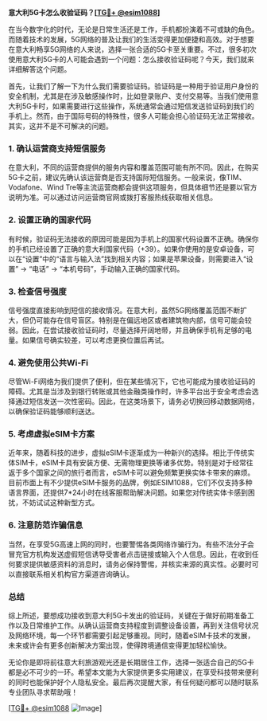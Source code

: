 **意大利5G卡怎么收验证码？[[TG💪+ @esim1088](https://t.me/s/esim1088)]**

在当今数字化的时代，无论是日常生活还是工作，手机都扮演着不可或缺的角色。而随着技术的发展，5G网络的普及让我们的生活变得更加便捷和高效。对于想要在意大利畅享5G网络的人来说，选择一张合适的5G卡至关重要。不过，很多初次使用意大利5G卡的人可能会遇到一个问题：怎么接收验证码呢？今天，我们就来详细解答这个问题。

首先，让我们了解一下为什么我们需要验证码。验证码是一种用于验证用户身份的安全机制，尤其是在涉及敏感操作时，比如登录账户、支付交易等。当我们使用意大利5G卡时，如果需要进行这些操作，系统通常会通过短信发送验证码到我们的手机上。然而，由于国际号码的特殊性，很多人可能会担心验证码无法正常接收。其实，这并不是不可解决的问题。

### **1. 确认运营商支持短信服务**
在意大利，不同的运营商提供的服务内容和覆盖范围可能有所不同。因此，在购买5G卡之前，建议先确认该运营商是否支持国际短信服务。一般来说，像TIM、Vodafone、Wind Tre等主流运营商都会提供这项服务，但具体细节还是要以官方说明为准。可以通过访问运营商官网或拨打客服热线获取相关信息。

### **2. 设置正确的国家代码**
有时候，验证码无法接收的原因可能是因为手机上的国家代码设置不正确。确保你的手机已经设置了正确的意大利国家代码（+39）。如果你使用的是安卓设备，可以在“设置”中的“语言与输入法”找到相关内容；如果是苹果设备，则需要进入“设置” -> “电话” -> “本机号码”，手动输入正确的国家代码。

### **3. 检查信号强度**
信号强度直接影响到短信的接收情况。在意大利，虽然5G网络覆盖范围不断扩大，但仍可能存在信号盲区。特别是在偏远地区或者建筑物内部，信号可能会较弱。因此，在尝试接收验证码时，尽量选择开阔地带，并且确保手机有足够的电量。如果信号确实较差，可以考虑更换位置后再试。

### **4. 避免使用公共Wi-Fi**
尽管Wi-Fi网络为我们提供了便利，但在某些情况下，它也可能成为接收验证码的障碍。尤其是当涉及到银行转账或其他金融类操作时，许多平台出于安全考虑会选择通过短信发送一次性密码。因此，在这类场景下，请务必切换回移动数据网络，以确保验证码能够顺利送达。

### **5. 考虑虚拟eSIM卡方案**
近年来，随着科技的进步，虚拟eSIM卡逐渐成为一种新兴的选择。相比于传统实体SIM卡，eSIM卡具有安装方便、无需物理更换等诸多优势。特别是对于经常往返于多个国家之间的旅行者而言，eSIM卡可以避免频繁更换实体卡带来的麻烦。目前市面上有不少提供eSIM卡服务的品牌，例如ESIM1088，它们不仅支持多种语言界面，还提供7*24小时在线客服帮助解决问题。如果您对传统实体卡感到困扰，不妨试试这种新型方式。

### **6. 注意防范诈骗信息**
当然，在享受5G高速上网的同时，也要警惕各类网络诈骗行为。有些不法分子会冒充官方机构发送虚假短信诱导受害者点击链接或输入个人信息。因此，在收到任何要求提供敏感资料的消息时，请务必保持警惕，并核实来源的真实性。必要时可以直接联系相关机构官方渠道咨询确认。

### **总结**
综上所述，要想成功接收到意大利5G卡发出的验证码，关键在于做好前期准备工作以及日常维护工作。从确认运营商支持程度到调整设备设置，再到关注信号状况及网络环境，每一个环节都需要引起足够重视。同时，随着eSIM卡技术的发展，未来或许会有更多创新解决方案出现，使得跨境通信变得更加轻松愉快。

无论你是即将前往意大利旅游观光还是长期居住工作，选择一张适合自己的5G卡都是必不可少的一环。希望本文能为大家提供更多实用建议，在享受科技带来便利的同时也能保护好个人隐私安全。最后再次提醒大家，有任何疑问都可以随时联系专业团队寻求帮助哦！

[[TG💪+ @esim1088](https://t.me/s/esim1088) ![Image](https://i.postimg.cc/4NQfJmqS/Snipaste-2025-05-13-00-14-12.png)]